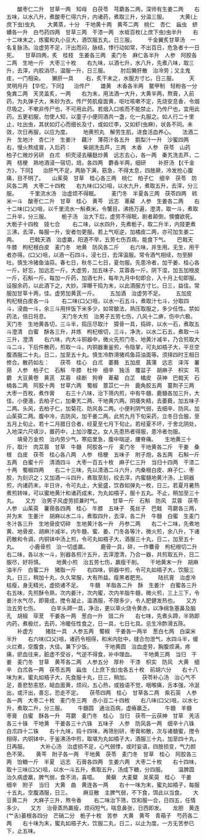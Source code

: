 <!-- { "loadSidebar": true } -->
　　酸枣仁二升　甘草一两　知母　白茯苓　芎藭各二两，深师有生姜二两　　右五味，以水八升，煮酸枣仁得六升，内诸药，煮取三升，分温三服。
　　大黄(上庶下虫)虫丸
　　大黄蒸，十分　干地黄十两　黄芩二两　桃仁　杏仁　蝱虫　蛴螬各一升　白芍药四两　甘草三两　干漆一两　水蛭百枚(上庶下虫)虫半升　　右十二味末之，炼蜜和丸小豆大，酒饮服五丸，日三服。
　　千金翼炙甘草汤　一名复脉汤。治虚劳不足，汗出而闷，脉结，悸行动如常，不出百日，危急者十一日死。　　甘草四两，炙　桂枝　生姜各三两　麦门冬　麻仁各半升　人参　阿胶各二两　生地一斤　大枣三十枚　　右九味，以酒七升，水八升，先煮八味，取三升，去滓，内胶消尽，温服一升，日三服。
　　肘后獭肝散　治冷劳；又主鬼疰，一门相染。　　獭肝一具
　　右，炙干末之，水服方寸匕，日三服。
　　天灵明月丹 【华佗，下同】 　治传尸　　雄黄　木香各半两　鳖甲制　轻粉各一分　兔粪二两　天灵盖炙，一两　　右为末，用法酒一大升，大黄半两，熬膏，入前药，为丸弹子大，朱砂为衣。传尸劳肌瘦面黄，呕吐咳嗽不定，先烧安息香，令烟尽吸之，不嗽非传尸也，不可用此药。若烟入口咳而不能禁止，乃传尸也，宜用此药。五更初服，勿使人知，以童子小便同酒共一盏，化一丸服之。如人行二十里止，吐出虫，其状如灯心而细长及寸，或如烂李，又如虾(虫麻)，状各不同。未效，次日再服，以应为度。
　　地黄煎丸　解劳生肌，进食活血养心。　　法酒二升　生地汁　杏仁汁　生姜汁　藕汁　薄荷汁各五升　鹅梨汁一升　沙蜜四两　　右，慢火熬成膏，入后药：
　　柴胡洗去芦，三两　木香　人参　茯苓　山药　柏子仁微炒另研　白朮　枳壳浸去穰麸炒黄　远志去心，各一两　秦艽洗去芦，二两　桔梗　熟地酒浸一宿切，焙，各四两　麝香半两，细研
　　补肝汤 【《千金方》，下同】 　治肝气不足，两胁下满，筋急，不得太息，四肢厥，冷发抢心腹痛，目不明了。　　山茱萸　甘草　桂心各三两　桃仁　柏子仁　细辛　茯苓　防风各二两　大枣二十四枚　　右九味(口父)咀，以水九升，煮取五升，去滓，分三服。
　　千里流水汤　治虚烦不得眠。
　　麦门冬　半夏各三两　茯苓四两　秫米一斗　酸枣仁二升　甘草　桂心　黄芩　远志　萆薢　人参　生姜各二两　　右十二味(口父)咀，以千里流水一斛煮米，令蟹目，沸扬万遍，澄清，取一斗，煮取二升半，分三服。
　　栀子汤　治大下后，虚劳不得眠，剧者颠倒，懊憹欲死。　　大栀子十四枚　豉七合
　　右二味，以水四升，先煮栀子，取二升半，内豉更煮三沸，去滓，每服一升，安者勿更服。若上气呕逆，加橘皮二两，亦可加生姜二两。
　　巴戟天酒　治虚羸，阳道不举，五劳七伤百病，能食下气。　　巴戟天　牛膝　枸杞根白皮　麦门冬　地黄　防风各二斤　　右六味，并生用。无生，用干者亦得。(口父)咀，以酒一石四斗，浸七日，去滓温服。常令酒气相续，勿至醉吐。慎生冷猪鱼油蒜。春七日，秋冬二七日，夏勿服。先患冷者，加干姜、桂心各一斤。好忘，加远志一斤。大虚劳，加五味子、苁蓉各一斤。阴下湿，加五加根皮一斤，石斛一斤。每加一斤药，加酒七升，每年九月中旬即合，入十月上旬即服。设服余药，以此酒下之，大妙。滓曝干捣为末，以此酒服方寸匕，日三，益佳。常服加甘草十两，佳。虚劳加黄芪一斤。
　　五加酒　治虚劳不足。
　　五加皮　枸杞根白皮各一斗
　　右二味(口父)咀，以水一石五斗，煮取汁七斗，分取四斗，浸曲一斗，余三斗用拌饭下米多少，如常酿法，熟压取服之，多少任性。禁如药法，倍日将息。
　　天门冬大煎　治男子五劳七伤，八风十二痹，伤中六极。　　天门冬　生地黄各切，三斗半，捣压尽取汁　獐骨一具，捣碎，以水一石，煮取五斗澄清　白蜜　酥各三升，并炼　枸杞根切，三斗，净洗，以水二石五，煮取一斗三升，澄清　　右六味，内大斗铜器中，微火先煎门冬、地黄汁减半，乃合煎取大斗二斗，下后件散药，煎取一斗，内铜器重釜煎，令隐掌，可丸如梧子大，平旦空腹酒服二十丸，日二，加至五十丸。慎生冷酢滑猪鸡鱼蒜油面等。须择四时王相日修合。散药如左：　　茯苓　桂心　白朮　萎蕤　五加皮　菖蒲　远志　泽泻　薯蓣　人参　柏子仁　石斛　牛膝　杜仲　细辛　独活　覆盆子　胡麻子　枳实　芎藭　大豆黄卷　黄芪　苁蓉　续断　狗脊　萆薢　白芷　橘皮　茯神　巴戟天　石楠各二两　阿胶十两　甘草六两　蜀椒　薏苡仁一升　鹿角胶五两　蔓荆子三两　大枣一百枚，煮作膏　　右三十八味，治下筛内煎，中有牛髓、鹿髓各加三升，大佳。小便濇，去柏子仁，加秦艽二两、干地黄六两。阴痿失精，去萎蕤，加五味子二两。头风，去柏子仁，加菊花、防风各二两。小便利阴气弱，去细辛、防风，加山茱萸二两。腹中冷，去防风，加干姜二两。此煎九月下旬采药，立冬日合服，至五月上旬止。若十二月腊日合者，经夏至七月下旬止。若经夏不坏，于舍北阴处，入地深六尺填沙，置药中，上加沙覆之。女人先患热者得服，患冷者勿服。
　　填骨万金煎　治内劳少气，寒疝里急，腹中喘逆，腰脊痛。　　生地黄三十斤，取汁　肉苁蓉　甘草　牛髓　阿胶各一斤　麦门冬　干地黄各二斤　干姜　桑根　白皮　茯苓　桂心各八两　人参　桔梗　五味子　附子炮，各五两　石斛一斤五两　白蜜十斤　清酒四斗　大枣一百五十枚　麻子仁三升　当归十四两　干漆二十两　蜀椒四两　　右二十三味，先以清酒二斗六升，内桑根白皮、麻子仁、枣胶，为刻识之；又加酒一斗四升，煮取至刻，绞去滓，内蜜髓地黄汁汤，上铜器煎，内诸药末，半日许，令可丸止，大瓮盛，饮吞如弹丸一枚，日三。若夏月暑热煮煎转味，可以蜜地黄汁和诸药成末，为丸如梧子，服十五丸。不止，稍加至三十丸。　　又方　治男子风虚劳损兼时气。
　　甘草一斤　石斛　防风　苁蓉　茯苓　人参　山茱萸　薯蓣各四两　桂心　牛膝　五味子　菟丝子　巴戟　芎藭各三两，并为末　生姜汁　胡麻以水二斗，煮取四升，去滓，各二升　牛髓　白蜜　生麦门冬汁各三升　生地骨皮切碎　生地黄汁各一升　丹参二两　　右二十二味，先煮地黄、地骨皮、胡麻汁减半，内牛髓、蜜、姜、门冬各等汁，微火煎，余八升，下诸药散和令调，内铜钵中汤上煎，令可丸如梧子大，酒服三十丸，日二，加至五十丸。
　　小鹿骨煎　治一切虚羸。
　　鹿骨一具，碎，一作麞骨　枸杞根切二升　　右二味，各以水一斗，别器各煎汁五升，去滓澄清，乃合一器，共煎取五升，日二服尽，好将慎。
　　地黄小煎　治五劳七伤，羸瘦干削。　　干地黄末一升　胡麻油半斤　白蜜二升　猪脂一斤　　右四味，铜器中煎，令可丸如梧子大，饮服三丸，日三，稍加十丸，久久常服，大有所益。瘦黑者肥充。
　　陆抗膏　治虚冷枯瘦，身无精光，虚损诸不足。　　牛髓　羊脂各二升　酥　生姜汁　白蜜各三升　　右五味，先煎酥令熟，次内姜汁，次内蜜，次内羊脂牛髓，微火煎，三上三下，令姜汁水气尽，即膏成，搅令凝止，温酒服，不限多少，令人肥健发热也。　　又方　治五劳七伤。
　　白羊头蹄一具，净治，更以草火烧令黄赤，以净绵急塞鼻及脑孔　胡椒　荜茇　干姜各一两　葱白一升　豉二升　　右七味，先煮头蹄，半熟即内药，煮极烂，去药，冷暖任性食之，日一具，七日七具。忌生冷酢滑五陈。
　　补虚方
　　猪肚一具　人参五两　蜀椒　干姜各一两半　葱白七两　白粱米半升　　右六味(口父)咀，诸药令相得，和米内肚中，缝合勿泄气，水四斗半，缓火烂煮，空腹食，大佳。兼下少饭。
　　干地黄圆　治血虚劳，胸腹烦满，疼痛，瘀血往来，脏虚不受谷，气逆不得食，补中理血。　　干地黄三两　当归　干姜　麦门冬　甘草　黄芩各二两　人参五分　厚朴　干漆　枳实　防风　大黄　细辛　白朮各一两　茯苓五两　蝱虫　(上庶下虫)虫各五十枚　前胡六分　　右十八味为末，蜜丸如梧子大，先食服十丸，日三，稍加。
　　茯苓补心汤　治心气不足，善悲愁恚怒，衄血面黄，烦闷，五心热，或独语不觉，咽喉痛，舌本强，冷涎出，或汗出，善忘，恐走不定。　　茯苓四两　桂心　甘草各二两　紫石英　人参各一两　大枣二十枚　麦门冬三两　赤小豆二十四枚　　右八味(口父)咀，以水七升，煮取二升，分三服。
　　牛髓圆　通治百病，虚瘠羸乏。
　　牛髓　羊髓　枣膏　白蜜　酥各一升　芎藭　麦门冬　桂心　当归　茯苓一云茯神　甘草　羌活各三十铢　干地黄　干姜各三十六铢　五味子　人参　防风各一两　细辛十八铢　白朮四十二铢　　右十九味，捣十四味，再筛别研，枣膏和散，次与诸髓蜜，搅令相得，内铜钵中，于釜沸汤中煎，取堪为丸如梧子大，酒服三十丸，加至四十丸，日再服。
　　大补心汤　治虚损不足，心气弱悸，或时妄语，四肢损变，气力颜色不荣。　　黄芩　附子各一两　干地黄　茯苓　麦门冬　甘草　桂心　阿胶各三两　饴糖一斤　半夏　远志　石膏各四两　生姜六两　大枣二十枚　　右十四味，取十三味(口父)咀，以水一斗五升，煮取五升，汤成下糖，分四服。
　　温脾圆　治久病虚羸，脾气弱，食不消，喜噫。　　黄蘗　大麦糵　吴茱萸　桂心　干姜　细辛　附子　当归　大黄　曲　黄连各一两　　右十一味为末，蜜丸如梧子，每服十五丸，空腹酒服，日三。
　　麻豆散　主脾气弱，不下食，饵此以当食。　　大豆黄二升　大麻子三升，熬令香
　　右二味治下筛，饮和服一合，日四五，任情多少。　　又方　治骨蒸热羸瘦，烦闷短气，喘息鼻张，日西即发。　　龙胆　黄连　(艹舌)蒌根各四分　芒硝二分　栀子十枚　苦参　大黄　黄芩　青葙子　芍药各二两　　右十味为末，蜜丸如梧子大，饮服二丸，日二，以止为度。一方无苦参已下，止五味。
